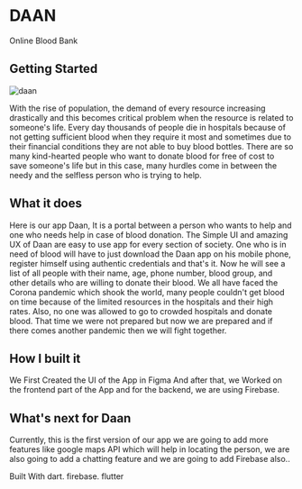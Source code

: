 # DAAN

Online Blood Bank

## Getting Started


![daan](https://user-images.githubusercontent.com/72376166/144805118-f8d248aa-6212-422d-b925-0a16e93c42e6.png)






With the rise of population, the demand of every resource increasing drastically and this becomes critical problem when the resource is related to someone's life.
Every day thousands of people die in hospitals because of not getting sufficient blood when they require it most and sometimes due to their financial conditions they are not able to buy blood bottles. There are so many kind-hearted people who want to donate blood for free of cost to save someone's life but in this case, many hurdles come in between the needy and the selfless person who is trying to help.

## What it does
Here is our app Daan, It is a portal between a person who wants to help and one who needs help in case of blood donation. The Simple UI and amazing UX of Daan are easy to use app for every section of society. One who is in need of blood will have to just download the Daan app on his mobile phone, register himself using authentic credentials and that's it. Now he will see a list of all people with their name, age, phone number, blood group, and other details who are willing to donate their blood. We all have faced the Corona pandemic which shook the world, many people couldn't get blood on time because of the limited resources in the hospitals and their high rates. Also, no one was allowed to go to crowded hospitals and donate blood. That time we were not prepared but now we are prepared and if there comes another pandemic then we will fight together.

## How I built it
We First Created the UI of the App in Figma And after that, we Worked on the frontend part of the App and for the backend, we are using Firebase.


## What's next for Daan
Currently, this is the first version of our app we are going to add more features like google maps API which will help in locating the person, we are also going to add a chatting feature and we are going to add Firebase also..

Built With
dart.  firebase.  flutter
